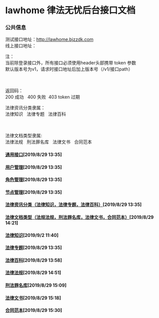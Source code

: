 # lawhome 律法无忧后台接口文档

### 公共信息
<p>测试接口地址：<a href="http://lawhome.bjzzdk.com/">http://lawhome.bjzzdk.com</a><br>
线上接口地址：</p>
<p>注：<br>
当前除登录接口外，所有接口必须使用header头部携带&nbsp;token&nbsp;参数<br>
默认版本号为v1，请求时接口地址后加上版本号（/v1/接口path）</p>
<p><br data-tomark-pass=""><br>
返回码：<br>
200 成功&nbsp; &nbsp;400 失败&nbsp; 403 token 过期</p>
<p>法律资讯分类隶属：<br>
法律知识&nbsp; &nbsp;法律专题&nbsp; &nbsp;法律百科</p>
<p><br data-tomark-pass=""><br>
法律文档类型隶属:<br>
法律法规&nbsp; &nbsp;刑法罪名库&nbsp; &nbsp;法律文书&nbsp; &nbsp;合同范本</p>

#### [通用接口](https://github.com/devilkun/lawhome/blob/master/docs/common.md)[2019/8/29 13:35]

#### [用户管理](https://github.com/devilkun/lawhome/blob/master/docs/user.md)[2019/8/29 13:35]

#### [角色管理](https://github.com/devilkun/lawhome/blob/master/docs/role.md)[2019/8/29 13:35]

#### [节点管理](https://github.com/devilkun/lawhome/blob/master/docs/node.md)[2019/8/29 13:35]

#### [法律资讯分类（法律知识，法律专题，法律百科）](https://github.com/devilkun/lawhome/blob/master/docs/category.md)[2019/8/29 13:35]

#### [法律文档类型（法规法规，刑法罪名库，法律文书，合同范本）](https://github.com/devilkun/lawhome/blob/master/docs/type.md)[2019/8/29 14:21]

#### [法律知识](https://github.com/devilkun/lawhome/blob/master/docs/knowledge.md)[2019/9/2 11:40]

#### [法律专题](https://github.com/devilkun/lawhome/blob/master/docs/subject.md)[2019/8/29 13:35]

#### [法律百科](https://github.com/devilkun/lawhome/blob/master/docs/encyclopedia.md)[2019/8/29 13:58]

#### [法律法规](https://github.com/devilkun/lawhome/blob/master/docs/regulation.md)[2019/8/29 14:51]

#### [刑法罪名库](https://github.com/devilkun/lawhome/blob/master/docs/crime.md)[2019/8/29 15:09]

#### [法律文书](https://github.com/devilkun/lawhome/blob/master/docs/instrument.md)[2019/8/29 15:18]

#### [合同范本](https://github.com/devilkun/lawhome/blob/master/docs/contract.md)[2019/8/29 15:30]
